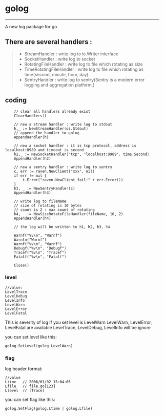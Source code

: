 # golog

------
A new log package for go

## There are several handlers : 
> * StreamHandler : write log to io.Writer interface  
> * SocketHandler : write log to socket 
> * RotatingFileHandler : write log to file which rotating as size
> * TimeRotatingFileHandler : write log to file which rotating as time(second, minute, hour, day)
> * SentryHandler : write log to sentry(Sentry is a modern error logging and aggregation platform.)

## coding
```
    // clear all handlers already exist
	ClearHandlers()
	
	// new a stream handler : write log to stdout
	h,_ := NewStreamHandler(os.Stdout)
	// append the handler to golog
	AppendHandler(h)
	
	// new a socket handler : it is tcp protocol, address is localhost:8989 and timeout is second
	h2,_ := NewSocketHandler("tcp", "localhost:8989", time.Second)
	AppendHandler(h2)
	
	// new a sentry handler : write log to sentry 
	c, err := raven.NewClient("xxx", nil)
	if err != nil {
		t.Error("raven.NewClient fail:" + err.Error())
	}
	h3, _ := NewSentryHandler(c)
	AppendHandler(h3)
	
	// write log to fileName
	// size of rotating is 10 bytes
	// count is 2 : max count of rotating
	h4, _ := NewSizeRotateFileHandler(fileName, 10, 2)
	AppendHandler(h4)
	
	// the log will be written to h1, h2, h3, h4
	
	Warnf("%v\n", "Warnf")
	Warnln("Warnf")
	Warnf("%v\n", "Warnf")
	Debugf("%v\n", "Debugf")
	Tracef("%v\n", "Tracef")
	Fatalf("%v\n", "Fatalf")
	
	Close()
```

### level
```
//value:
LevelTrace 
LevelDebug
LevelInfo
LevelWarn
LevelError
LevelFatal
```

This is severity of log
If you set level is LevelWarn
LevelWarn, LevelError, LevelFatal are available
LevelTrace, LevelDebug, LevelInfo will be ignore

you can set level like this:
```
golog.SetLevel(golog.LevelWarn)

```

### flag
log header format:
```
//value
Ltime  	// 2006/01/02 15:04:05
Lfile	// file.go[123]
Llevel	// [Trace]
```
you can set flag like this:
```
golog.SetFlag(golog.Ltime | golog.Lfile)
```
